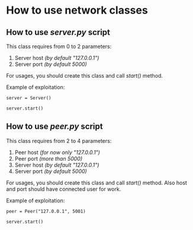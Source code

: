 # How to use network classes

## How to use *server.py* script

This class requires from 0 to 2 parameters:

1) Server host *(by default "127.0.0.1")*
2) Server port *(by default 5000)*

For usages, you should create this class and call *start()* method.

Example of exploitation:

```
server = Server()

server.start()
```

## How to use *peer.py* script

This class requires from 2 to 4 parameters:

1) Peer host *(for now only "127.0.0.1")*
2) Peer port *(more than 5000)*
3) Server host *(by default "127.0.0.1")*
4) Server port *(by default 5000)*

For usages, you should create this class and call *start()* method. 
Also host and port should have connected user for work.

Example of exploitation:

```
peer = Peer("127.0.0.1", 5001)

server.start()
```

